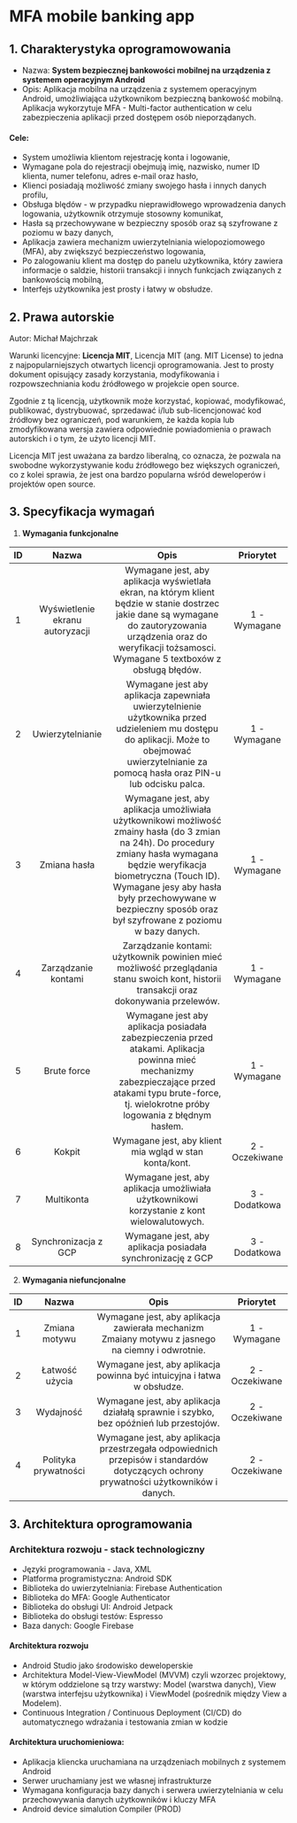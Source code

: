# MFA mobile banking app

## 1. Charakterystyka oprogramowowania

* Nazwa: **System bezpiecznej bankowości mobilnej na urządzenia z systemem operacyjnym Android**
* Opis: Aplikacja mobilna na urządzenia z systemem operacyjnym Android, umożliwiająca użytkownikom bezpieczną bankowość mobilną. Aplikacja wykorzytuje MFA - Multi-factor authentication w celu zabezpieczenia aplikacji przed dostępem osób nieporządanych.
#### Cele: 
* System umożliwia klientom rejestrację konta i logowanie,
* Wymagane pola do rejestracji obejmują imię, nazwisko, numer ID klienta, numer telefonu, adres e-mail oraz hasło,
* Klienci posiadają możliwość zmiany swojego hasła i innych danych profilu,
* Obsługa blędów - w przypadku nieprawidłowego wprowadzenia danych logowania, użytkownik otrzymuje stosowny komunikat,
* Hasła są przechowywane w bezpieczny sposób oraz są szyfrowane z poziomu w bazy danych,
* Aplikacja zawiera mechanizm uwierzytelniania wielopoziomowego (MFA), aby zwiększyć bezpieczeństwo logowania,
* Po zalogowaniu klient ma dostęp do panelu użytkownika, który zawiera informacje o saldzie, historii transakcji i innych funkcjach związanych z bankowością mobilną,
* Interfejs użytkownika jest prosty i łatwy w obsłudze.

## 2. Prawa autorskie

Autor: Michał Majchrzak

Warunki licencyjne: **Licencja MIT**, Licencja MIT (ang. MIT License) to jedna z najpopularniejszych otwartych licencji oprogramowania. Jest to prosty dokument opisujący zasady korzystania, modyfikowania i rozpowszechniania kodu źródłowego w projekcie open source.

Zgodnie z tą licencją, użytkownik może korzystać, kopiować, modyfikować, publikować, dystrybuować, sprzedawać i/lub sub-licencjonować kod źródłowy bez ograniczeń, pod warunkiem, że każda kopia lub zmodyfikowana wersja zawiera odpowiednie powiadomienia o prawach autorskich i o tym, że użyto licencji MIT.

Licencja MIT jest uważana za bardzo liberalną, co oznacza, że pozwala na swobodne wykorzystywanie kodu źródłowego bez większych ograniczeń, co z kolei sprawia, że jest ona bardzo popularna wśród deweloperów i projektów open source.

## 3. Specyfikacja wymagań
1) **Wymagania funkcjonalne** 

|**ID**|**Nazwa**|**Opis**|**Priorytet**|
| :-: | :-: | :-: | :-: |
|1|Wyświetlenie ekranu autoryzacji| Wymagane jest, aby aplikacja wyświetlała ekran, na którym klient będzie w stanie dostrzec jakie dane są wymagane do zautoryzowania urządzenia oraz do weryfikacji tożsamosci. Wymagane 5 textboxów z obsługą błędów.|1 - Wymagane|
|2|Uwierzytelnianie| Wymagane jest aby aplikacja zapewniała uwierzytelnienie użytkownika przed udzieleniem mu dostępu do aplikacji. Może to obejmować uwierzytelnianie za pomocą hasła oraz PIN-u lub odcisku palca. |1 - Wymagane|
|3|Zmiana hasła| Wymagane jest, aby aplikacja umożliwiała użytkownikowi możliwość zmainy hasła (do 3 zmian na 24h). Do procedury zmiany hasła wymagana będzie weryfikacja biometryczna (Touch ID). Wymagane jesy aby hasła były przechowywane w bezpieczny sposób oraz był szyfrowane z poziomu w bazy danych. |1 - Wymagane|
|4|Zarządzanie kontami| Zarządzanie kontami: użytkownik powinien mieć możliwość przeglądania stanu swoich kont, historii transakcji oraz dokonywania przelewów. |1 - Wymagane|
|5|Brute force| Wymagane jest aby aplikacja posiadała zabezpieczenia przed atakami. Aplikacja powinna mieć mechanizmy zabezpieczające przed atakami typu brute-force, tj. wielokrotne próby logowania z błędnym hasłem. |1 - Wymagane|
|6|Kokpit| Wymagane jest, aby klient mia wgląd w stan konta/kont. |2 - Oczekiwane|
|7|Multikonta| Wymagane jest, aby aplikacja umożliwiała użytkownikowi korzystanie z kont wielowalutowych. |3 - Dodatkowa|
|8|Synchronizacja z GCP| Wymagane jest, aby aplikacja posiadała synchronizację z GCP |3 - Dodatkowa|

2) **Wymagania niefuncjonalne**

|**ID**|**Nazwa**|**Opis**|**Priorytet**|
| :-: | :-: | :-: | :-: |
|1|Zmiana motywu| Wymagane jest, aby aplikacja zawierała mechanizm Zmaiany motywu z jasnego na ciemny i odwrotnie. |1 - Wymagane|
|2|Łatwość użycia| Wymagane jest, aby aplikacja powinna być intuicyjna i łatwa w obsłudze. |2 - Oczekiwane|
|3|Wydajność| Wymagane jest, aby aplikacja działałą sprawnie i szybko, bez opóźnień lub przestojów. |2 - Oczekiwane|
|4|Polityka prywatności| Wymagane jest, aby aplikacja przestrzegała odpowiednich przepisów i standardów dotyczących ochrony prywatności użytkowników i danych. |2 - Oczekiwane|


## 3. Architektura oprogramowania
### Architektura rozwoju - stack technologiczny
- Języki programowania - Java, XML
- Platforma programistyczna: Android SDK
- Biblioteka do uwierzytelniania: Firebase Authentication
- Biblioteka do MFA: Google Authenticator
- Biblioteka do obsługi UI: Android Jetpack
- Biblioteka do obsługi testów: Espresso
- Baza danych: Google Firebase

#### Architektura rozwoju
- Android Studio jako środowisko deweloperskie
- Architektura Model-View-ViewModel (MVVM) czyli wzorzec projektowy, w którym oddzielone są trzy warstwy: Model (warstwa danych), View (warstwa interfejsu użytkownika) i ViewModel (pośrednik między View a Modelem).
- Continuous Integration / Continuous Deployment (CI/CD) do automatycznego wdrażania i testowania zmian w kodzie

#### Architektura uruchomieniowa:
- Aplikacja kliencka uruchamiana na urządzeniach mobilnych z systemem Android
- Serwer uruchamiany jest we własnej infrastrukturze
- Wymagana konfiguracja bazy danych i serwera uwierzytelniania w celu przechowywania danych użytkowników i kluczy MFA
- Android device simalution Compiler (PROD)

